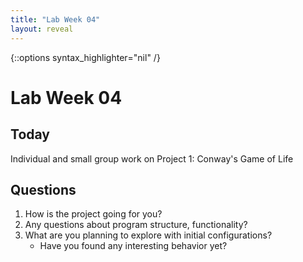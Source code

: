 ```yaml
---
title: "Lab Week 04"
layout: reveal
---
```

{::options syntax_highlighter="nil" /}

# Lab Week 04

## Today

Individual and small group work on Project 1: Conway's Game of Life

## Questions

1. How is the project going for you?
2. Any questions about program structure, functionality?
3. What are you planning to explore with initial configurations?
    - Have you found any interesting behavior yet?

